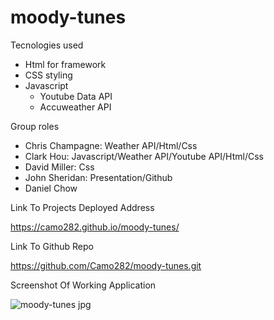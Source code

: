 # moody-tunes

Tecnologies used

  - Html for framework
  - CSS styling
  - Javascript
      * Youtube Data API
      * Accuweather API

Group roles
  - Chris Champagne: Weather API/Html/Css
  - Clark Hou: Javascript/Weather API/Youtube API/Html/Css
  - David Miller: Css
  - John Sheridan: Presentation/Github
  - Daniel Chow

Link To Projects Deployed Address

https://camo282.github.io/moody-tunes/

Link To Github Repo

https://github.com/Camo282/moody-tunes.git

Screenshot Of Working Application

![moody-tunes jpg](https://user-images.githubusercontent.com/100788562/179442550-89438a69-606b-4fa1-ae88-a986ce15f5f3.jpg)

